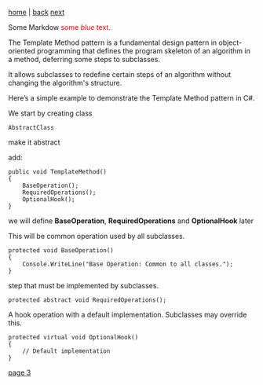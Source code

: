 [home](./page01.md) | [back](./page01.md) [next](./page03.md)


<p>Some Markdow <span style="color:red">some <em>blue</em> text</span>.</p>


The Template Method pattern is a fundamental design pattern in object-oriented programming that defines the program skeleton of an algorithm in a method, deferring some steps to subclasses. 

It allows subclasses to redefine certain steps of an algorithm without changing the algorithm's structure.

Here’s a simple example to demonstrate the Template Method pattern in C#.

We start by creating class
```
AbstractClass
```
make it abstract

add:
```
public void TemplateMethod()
{
    BaseOperation();
    RequiredOperations();
    OptionalHook();
}
```
we will define **BaseOperation**, **RequiredOperations** and **OptionalHook** later

This will be common operation used by all subclasses.
```
protected void BaseOperation()
{
    Console.WriteLine("Base Operation: Common to all classes.");
}
```
step that must be implemented by subclasses.

```
protected abstract void RequiredOperations();
```
A hook operation with a default implementation. Subclasses may override this.
```
protected virtual void OptionalHook()
{
    // Default implementation
}
```


[page 3](./page03.md)
